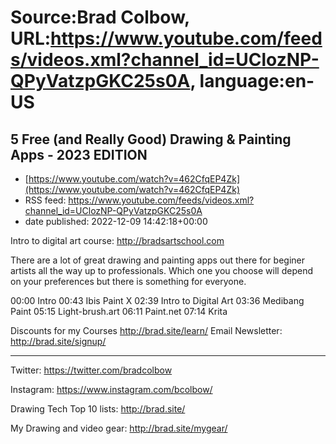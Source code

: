 # Source:Brad Colbow, URL:https://www.youtube.com/feeds/videos.xml?channel_id=UClozNP-QPyVatzpGKC25s0A, language:en-US

## 5 Free (and Really Good) Drawing & Painting Apps - 2023 EDITION
 - [https://www.youtube.com/watch?v=462CfqEP4Zk](https://www.youtube.com/watch?v=462CfqEP4Zk)
 - RSS feed: https://www.youtube.com/feeds/videos.xml?channel_id=UClozNP-QPyVatzpGKC25s0A
 - date published: 2022-12-09 14:42:18+00:00

Intro to digital art course: http://bradsartschool.com

There are a lot of great drawing and painting apps out there for beginer artists all the way up to professionals. Which one you choose will depend on your preferences but there is something for everyone.

00:00 Intro
00:43 Ibis Paint X
02:39 Intro to Digital Art
03:36 Medibang Paint
05:15 Light-brush.art
06:11 Paint.net
07:14 Krita

Discounts for my Courses http://brad.site/learn/
Email Newsletter: http://brad.site/signup/

-----------------------------------------------------

Twitter: 
https://twitter.com/bradcolbow

Instagram:
https://www.instagram.com/bcolbow/

Drawing Tech Top 10 lists:
http://brad.site/

My Drawing and video gear: 
http://brad.site/mygear/

